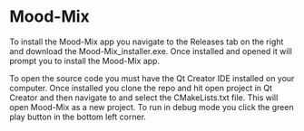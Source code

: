 # Mood-Mix
To install the Mood-Mix app you navigate to the Releases tab on the right and download the Mood-Mix_installer.exe. Once installed and opened it will prompt you to install the Mood-Mix app.

To open the source code you must have the Qt Creator IDE installed on your computer. Once installed you clone the repo and hit open project in Qt Creator and then navigate to and select the CMakeLists.txt file. This will open Mood-Mix as a new project. To run in debug mode you click the green play button in the bottom left corner.
